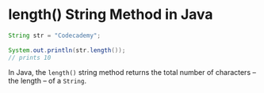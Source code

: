 # length() String Method in Java

```java
String str = "Codecademy";  
 
System.out.println(str.length());
// prints 10
```

In Java, the `length()` string method returns the total number of characters – the length – of a `String`.